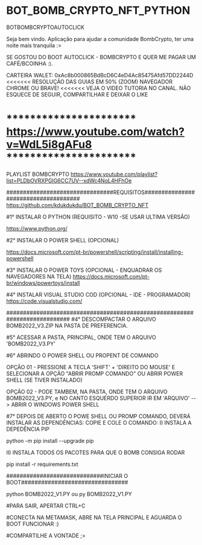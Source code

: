 # BOT_BOMB_CRYPTO_NFT_PYTHON

BOTBOMBCRYPTOAUTOCLICK

Seja bem vindo. Aplicação para ajudar a comunidade BombCrypto, ter uma noite mais tranquila :>

SE GOSTOU DO BOOT AUTOCLICK - BOMBCRYPTO E QUER ME PAGAR UM CAFÉ/BCOINHA :).

CARTEIRA WALET: 
0xAc8b000865BdBcD6C4eD4Ac85475Afd57DD2244D
<<<<<<<
RESOLUÇÃO DAS GUIAS EM 50% (ZOOM) NAVEGADOR CHROME OU BRAVE!
<<<<<<<
VEJA O VIDEO TUTORIA NO CANAL. NÃO ESQUECE DE SEGUIR, COMPARTILHAR E DEIXAR O LIKE

********************** https://www.youtube.com/watch?v=WdL5i8gAFu8 **********************
=======
PLAYLIST BOMBCRYPTO
https://www.youtube.com/playlist?list=PLDbOVRXPGIG6CC7UV--xdWc4NoL4HFhOe

################################REQUISITOS#####################################
https://github.com/kdukdukdu/BOT_BOMB_CRYPTO_NFT

#1° INSTALAR O PYTHON (REQUISITO - W10 -SE USAR ULTIMA VERSÃO)

https://www.python.org/

#2° INSTALAR O POWER SHELL (OPCIONAL)

https://docs.microsoft.com/pt-br/powershell/scripting/install/installing-powershell

#3° INSTALAR O POWER TOYS (OPCIONAL - ENQUADRAR OS NAVEGADORES NA TELA)
https://docs.microsoft.com/pt-br/windows/powertoys/install

#4° INSTALAR VISUAL STUDIO COD (OPCIONAL - IDE - PROGRAMADOR)
https://code.visualstudio.com/

###########################################################################
#4° DESCOMPACTAR O ARQUIVO BOMB2022_V3.ZIP NA PASTA DE PREFERENCIA.

#5° ACESSAR A PASTA, PRINCIPAL, ONDE TEM O ARQUIVO 'BOMB2022_V3.PY' 

#6° ABRINDO O POWER SHELL OU PROPENT DE COMANDO

OPÇÃO 01 - PRESSIONE A TECLA 'SHIFT' + 'DIREITO DO MOUSE' E SELECIONAR A OPÇÃO "ABRIR PROMP COMANDO" OU 
ABRIR POWER SHELL (SE TIVER INSTALADO)

OPÇÃO 02 - PODE TAMBEM, NA PASTA, ONDE TEM O ARQUIVO BOMB2022_V3.PY, e NO CANTO ESQUERDO SUPERIOR 
IR EM 'ARQUIVO' --> ABRIR O WINDOWS POWER SHELL

#7° DEPOIS DE ABERTO O POWE SHELL OU PROMP COMANDO, DEVERÁ INSTALAR AS DEPENDÊNCIAS:
COPIE E COLE O COMANDO:
I) INSTALA A DEPEDÊNCIA PIP

python -m pip install --upgrade pip

II) INSTALA TODOS OS PACOTES PARA QUE O BOMB CONSIGA RODAR

pip install -r requirements.txt

#############################INICIAR O BOOT################################

python BOMB2022_V1.PY
ou 
py BOMB2022_V1.PY

#PARA SAIR, APERTAR CTRL+C

#CONECTA NA METAMASK, ABRE NA TELA PRINCIPAL E AGUARDA O BOOT FUNCIONAR :)

#COMPARTILHE A VONTADE ;>
